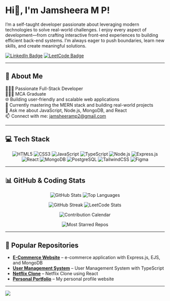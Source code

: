 # Hi👋, I'm Jamsheera M P!

I’m a self-taught developer passionate about leveraging modern technologies to solve real-world challenges. I enjoy every aspect of development—from crafting interactive front-end experiences to building efficient back-end systems. I’m always eager to push boundaries, learn new skills, and create meaningful solutions.  

[![LinkedIn Badge](https://img.shields.io/badge/LinkedIn-Connect-blue?logo=linkedin)](https://www.linkedin.com/in/jamsheera-mp/) 
[![LeetCode Badge](https://img.shields.io/badge/LeetCode-Profile-F79F1F?logo=leetcode&logoColor=white)](https://leetcode.com/u/jamsheeramp2/)

---

## 💫 About Me
👩🏻‍💻 Passionate Full-Stack Developer  
👩🏻‍🎓 MCA Graduate  
🌐 Building user-friendly and scalable web applications  
🚀 Currently mastering the MERN stack and building real-world projects  
💬 Ask me about JavaScript, Node.js, MongoDB, and React  
📫 Connect with me: [jamsheeramp2@gmail.com](mailto:jamsheeramp2@gmail.com)

---

## 💻 Tech Stack

<p align="center">
  <img alt="HTML5" src="https://img.shields.io/badge/HTML5-E34F26?style=for-the-badge&logo=html5&logoColor=white&animation=fade"/>
  <img alt="CSS3" src="https://img.shields.io/badge/CSS3-1572B6?style=for-the-badge&logo=css3&logoColor=white&animation=fade"/>
  <img alt="JavaScript" src="https://img.shields.io/badge/JavaScript-F7DF1E?style=for-the-badge&logo=javascript&logoColor=black&animation=fade"/>
  <img alt="TypeScript" src="https://img.shields.io/badge/TypeScript-3178C6?style=for-the-badge&logo=typescript&logoColor=white&animation=fade"/>
  <img alt="Node.js" src="https://img.shields.io/badge/Node.js-339933?style=for-the-badge&logo=node.js&logoColor=white&animation=fade"/>
  <img alt="Express.js" src="https://img.shields.io/badge/Express.js-000000?style=for-the-badge&logo=express&logoColor=white&animation=fade"/>
  <img alt="React" src="https://img.shields.io/badge/React-61DAFB?style=for-the-badge&logo=react&logoColor=black&animation=fade"/>
  <img alt="MongoDB" src="https://img.shields.io/badge/MongoDB-47A248?style=for-the-badge&logo=mongodb&logoColor=white&animation=fade"/>
  <img alt="PostgreSQL" src="https://img.shields.io/badge/PostgreSQL-4169E1?style=for-the-badge&logo=postgresql&logoColor=white&animation=fade"/>
  <img alt="TailwindCSS" src="https://img.shields.io/badge/TailwindCSS-06B6D4?style=for-the-badge&logo=tailwind-css&logoColor=white&animation=fade"/>
  <img alt="Figma" src="https://img.shields.io/badge/Figma-F24E1E?style=for-the-badge&logo=figma&logoColor=white&animation=fade"/>
</p>

---

## 📊 GitHub & Coding Stats

<p align="center">
  <img alt="GitHub Stats" src="https://github-readme-stats.vercel.app/api?username=jamsheera-mp&show_icons=true&hide_title=false&count_private=true&theme=radical"/>
  <img alt="Top Languages" src="https://github-readme-stats.vercel.app/api/top-langs/?username=jamsheera-mp&theme=radical&layout=compact"/>
</p>

<p align="center">
  <img alt="GitHub Streak" src="https://github-readme-streak-stats.herokuapp.com/?user=jamsheera-mp&theme=radical"/>
  <img alt="LeetCode Stats" src="https://leetcode-stats.vercel.app/api?username=jamsheeramp2&theme=dark"/>
</p>

<p align="center">
  <img alt="Contribution Calendar" src="https://github-contribution-stats.vercel.app/api/?username=lorddashme&theme=react-dark"/>
</p>


<p align="center">
  <img alt="Most Starred Repos" src="https://github-readme-stats.vercel.app/api?username=jamsheera-mp&show_icons=true&theme=radical&count_private=true&hide=prs&sort=stars"/>
</p>

---

## 🔗 Popular Repositories

- **[E-Commerce Website](https://github.com/jamsheera-mp/Perfume-Castle--ecommerce-web-app)** – e-commerce application with Express.js, EJS, and MongoDB  
- **[User Management System](https://github.com/jamsheera-mp/User-Management-System)** – User Management System with TypeScript  
- **[Netflix Clone](https://github.com/jamsheera-mp/Netflix-Clone)** – Netflix Clone using React  
- **[Personal Portfolio](https://github.com/jamsheera-mp/Personal-Website)** – My personal profile website  

---

[![](https://visitcount.itsvg.in/api?id=jamsheera-mp&icon=0&color=0)](https://visitcount.itsvg.in)
